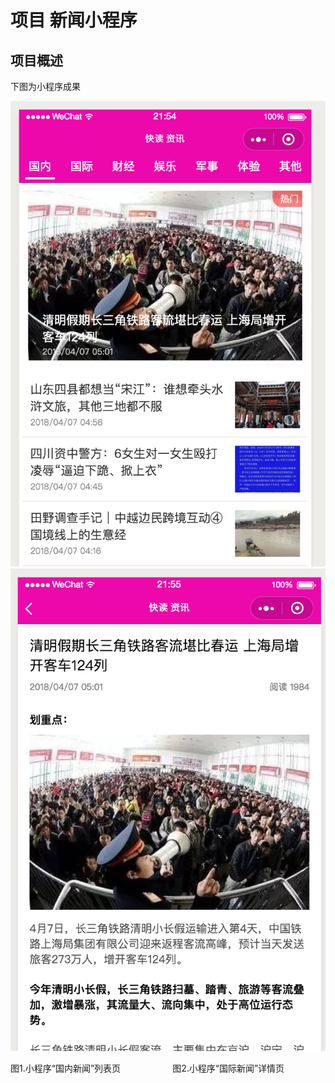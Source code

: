 # 项目 新闻小程序

## 项目概述

下图为小程序成果

![新闻列表](新闻列表.png)
![新闻详情](新闻详情.png)

图1.小程序“国内新闻”列表页&emsp; &nbsp; &nbsp; &nbsp; &emsp; &nbsp; &nbsp; &nbsp; 图2.小程序“国际新闻”详情页
